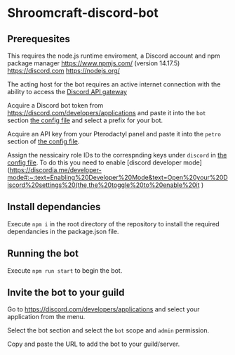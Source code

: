 # Shroomcraft-discord-bot

## Prerequesites
This requires the node.js runtime enviroment, a Discord account and npm package manager
https://www.npmjs.com/  (version 14.17.5)
https://discord.com
https://nodejs.org/

The acting host for the bot requires an active internet connection with the ability to access the [Discord API gateway](https://discord.com/developers/docs/topics/gateway)

Acquire a Discord bot token from https://discord.com/developers/applications and paste it into the `bot` section [the config file](/src/info.json) and select a prefix for your bot.

Acquire an API key from your Pterodactyl panel and paste it into the `petro` section of [the config file](/src/info.json).

Assign the nessicairy role IDs to the correspnding keys under `discord` in [the config file](/src/info.json).
 To do this you need to enable [discord developer mode](https://discordia.me/developer-mode#:~:text=Enabling%20Developer%20Mode&text=Open%20your%20Discord%20settings%20(the,the%20toggle%20to%20enable%20it ) 

## Install dependancies
Execute `npm i` in the root directory of the repository to install the required dependancies in the package.json file.

## Running the bot
Execute `npm run start` to begin the bot.

## Invite the bot to your guild
Go to https://discord.com/developers/applications and select your application from the menu.

Select the bot section and select the `bot` scope and `admin` permission.

Copy and paste the URL to add the bot to your guild/server.
